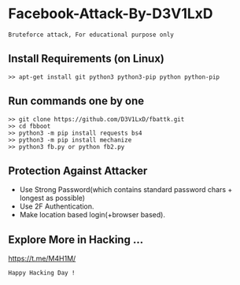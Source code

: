 # Facebook-Attack-By-D3V1LxD
```
Bruteforce attack, For educational purpose only
```


## Install Requirements (on Linux)
```
>> apt-get install git python3 python3-pip python python-pip
```

## Run commands one by one
```
>> git clone https://github.com/D3V1LxD/fbattk.git
>> cd fbboot
>> python3 -m pip install requests bs4
>> python3 -m pip install mechanize
>> python3 fb.py or python fb2.py
```


## Protection Against Attacker
* Use Strong Password(which contains standard password chars + longest as possible)
* Use 2F Authentication.
* Make location based login(+browser based).

## Explore More in Hacking ...
https://t.me/M4H1M/

~~~
Happy Hacking Day !
~~~

